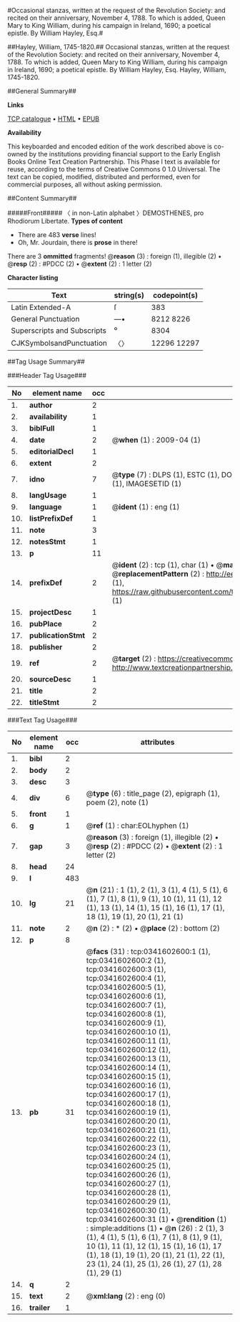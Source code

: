 #Occasional stanzas, written at the request of the Revolution Society: and recited on their anniversary, November 4, 1788. To which is added, Queen Mary to King William, during his campaign in Ireland, 1690; a poetical epistle. By William Hayley, Esq.#

##Hayley, William, 1745-1820.##
Occasional stanzas, written at the request of the Revolution Society: and recited on their anniversary, November 4, 1788. To which is added, Queen Mary to King William, during his campaign in Ireland, 1690; a poetical epistle. By William Hayley, Esq.
Hayley, William, 1745-1820.

##General Summary##

**Links**

[TCP catalogue](http://www.ota.ox.ac.uk/tcp/)  • 
[HTML](http://tei.it.ox.ac.uk/tcp/Texts-HTML/free/004/004796796.html)  • 
[EPUB](http://tei.it.ox.ac.uk/tcp/Texts-EPUB/free/004/004796796.epub)

**Availability**

This keyboarded and encoded edition of the
	       work described above is co-owned by the institutions
	       providing financial support to the Early English Books
	       Online Text Creation Partnership. This Phase I text is
	       available for reuse, according to the terms of Creative
	       Commons 0 1.0 Universal. The text can be copied,
	       modified, distributed and performed, even for
	       commercial purposes, all without asking permission.


##Content Summary##

#####Front#####
〈 in non-Latin alphabet 〉DEMOSTHENES, pro Rhodiorum Libertate.
**Types of content**

  * There are 483 **verse** lines!
  * Oh, Mr. Jourdain, there is **prose** in there!

There are 3 **ommitted** fragments! 
 @__reason__ (3) : foreign (1), illegible (2)  •  @__resp__ (2) : #PDCC (2)  •  @__extent__ (2) : 1 letter (2)

**Character listing**


|Text|string(s)|codepoint(s)|
|---|---|---|
|Latin Extended-A|ſ|383|
|General Punctuation|—•|8212 8226|
|Superscripts             and Subscripts|⁰|8304|
|CJKSymbolsandPunctuation|〈〉|12296 12297|

##Tag Usage Summary##

###Header Tag Usage###

|No|element name|occ|attributes|
|---|---|---|---|
|1.|__author__|2||
|2.|__availability__|1||
|3.|__biblFull__|1||
|4.|__date__|2| @__when__ (1) : 2009-04 (1)|
|5.|__editorialDecl__|1||
|6.|__extent__|2||
|7.|__idno__|7| @__type__ (7) : DLPS (1), ESTC (1), DOCNO (1), TCP (1), GALEDOCNO (1), CONTENTSET (1), IMAGESETID (1)|
|8.|__langUsage__|1||
|9.|__language__|1| @__ident__ (1) : eng (1)|
|10.|__listPrefixDef__|1||
|11.|__note__|3||
|12.|__notesStmt__|1||
|13.|__p__|11||
|14.|__prefixDef__|2| @__ident__ (2) : tcp (1), char (1)  •  @__matchPattern__ (2) : ([0-9\-]+):([0-9IVX]+) (1), (.+) (1)  •  @__replacementPattern__ (2) : http://eebo.chadwyck.com/downloadtiff?vid=$1&page=$2 (1), https://raw.githubusercontent.com/textcreationpartnership/Texts/master/tcpchars.xml#$1 (1)|
|15.|__projectDesc__|1||
|16.|__pubPlace__|2||
|17.|__publicationStmt__|2||
|18.|__publisher__|2||
|19.|__ref__|2| @__target__ (2) : https://creativecommons.org/publicdomain/zero/1.0/ (1), http://www.textcreationpartnership.org/docs/. (1)|
|20.|__sourceDesc__|1||
|21.|__title__|2||
|22.|__titleStmt__|2||


###Text Tag Usage###

|No|element name|occ|attributes|
|---|---|---|---|
|1.|__bibl__|2||
|2.|__body__|2||
|3.|__desc__|3||
|4.|__div__|6| @__type__ (6) : title_page (2), epigraph (1), poem (2), note (1)|
|5.|__front__|1||
|6.|__g__|1| @__ref__ (1) : char:EOLhyphen (1)|
|7.|__gap__|3| @__reason__ (3) : foreign (1), illegible (2)  •  @__resp__ (2) : #PDCC (2)  •  @__extent__ (2) : 1 letter (2)|
|8.|__head__|24||
|9.|__l__|483||
|10.|__lg__|21| @__n__ (21) : 1 (1), 2 (1), 3 (1), 4 (1), 5 (1), 6 (1), 7 (1), 8 (1), 9 (1), 10 (1), 11 (1), 12 (1), 13 (1), 14 (1), 15 (1), 16 (1), 17 (1), 18 (1), 19 (1), 20 (1), 21 (1)|
|11.|__note__|2| @__n__ (2) : * (2)  •  @__place__ (2) : bottom (2)|
|12.|__p__|8||
|13.|__pb__|31| @__facs__ (31) : tcp:0341602600:1 (1), tcp:0341602600:2 (1), tcp:0341602600:3 (1), tcp:0341602600:4 (1), tcp:0341602600:5 (1), tcp:0341602600:6 (1), tcp:0341602600:7 (1), tcp:0341602600:8 (1), tcp:0341602600:9 (1), tcp:0341602600:10 (1), tcp:0341602600:11 (1), tcp:0341602600:12 (1), tcp:0341602600:13 (1), tcp:0341602600:14 (1), tcp:0341602600:15 (1), tcp:0341602600:16 (1), tcp:0341602600:17 (1), tcp:0341602600:18 (1), tcp:0341602600:19 (1), tcp:0341602600:20 (1), tcp:0341602600:21 (1), tcp:0341602600:22 (1), tcp:0341602600:23 (1), tcp:0341602600:24 (1), tcp:0341602600:25 (1), tcp:0341602600:26 (1), tcp:0341602600:27 (1), tcp:0341602600:28 (1), tcp:0341602600:29 (1), tcp:0341602600:30 (1), tcp:0341602600:31 (1)  •  @__rendition__ (1) : simple:additions (1)  •  @__n__ (26) : 2 (1), 3 (1), 4 (1), 5 (1), 6 (1), 7 (1), 8 (1), 9 (1), 10 (1), 11 (1), 12 (1), 15 (1), 16 (1), 17 (1), 18 (1), 19 (1), 20 (1), 21 (1), 22 (1), 23 (1), 24 (1), 25 (1), 26 (1), 27 (1), 28 (1), 29 (1)|
|14.|__q__|2||
|15.|__text__|2| @__xml:lang__ (2) : eng (0)|
|16.|__trailer__|1||

